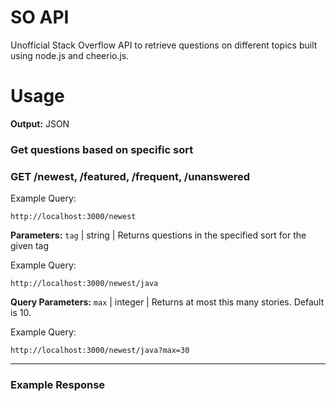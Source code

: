 SO API
====

Unofficial Stack Overflow API to retrieve questions on different topics built using node.js and cheerio.js.


Usage
====

**Output:** JSON

### Get questions based on specific sort

### GET /newest, /featured, /frequent, /unanswered

Example Query:

```
http://localhost:3000/newest
```

**Parameters:**
`tag` | string | Returns questions in the specified sort for the given tag

Example Query:

```
http://localhost:3000/newest/java
```

**Query Parameters:**
`max` | integer | Returns at most this many stories. Default is 10.

Example Query:

```
http://localhost:3000/newest/java?max=30
```

--------

### Example Response

